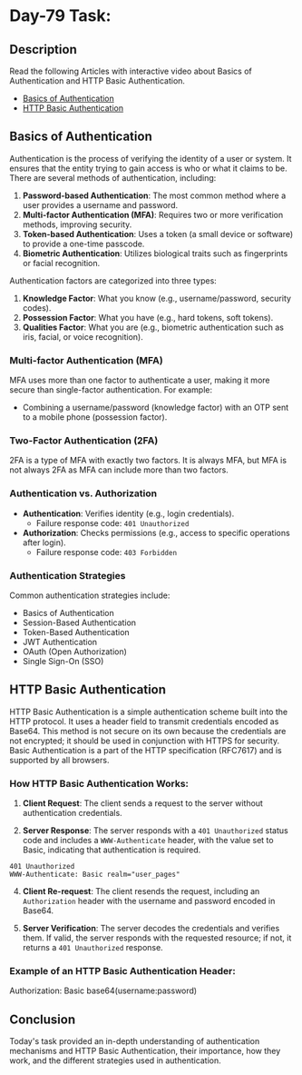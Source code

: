 # Day-79 Task:

## Description
Read the following Articles with interactive video about Basics of Authentication and HTTP Basic Authentication.

- [Basics of Authentication](https://roadmap.sh/guides/basics-of-authentication)
- [HTTP Basic Authentication](https://roadmap.sh/guides/http-basic-authentication)

## Basics of Authentication
Authentication is the process of verifying the identity of a user or system. It ensures that the entity trying to gain access is who or what it claims to be. There are several methods of authentication, including:

1. **Password-based Authentication**: The most common method where a user provides a username and password.
2. **Multi-factor Authentication (MFA)**: Requires two or more verification methods, improving security.
3. **Token-based Authentication**: Uses a token (a small device or software) to provide a one-time passcode.
4. **Biometric Authentication**: Utilizes biological traits such as fingerprints or facial recognition.

Authentication factors are categorized into three types:
1. **Knowledge Factor**: What you know (e.g., username/password, security codes).
2. **Possession Factor**: What you have (e.g., hard tokens, soft tokens).
3. **Qualities Factor**: What you are (e.g., biometric authentication such as iris, facial, or voice recognition).

### Multi-factor Authentication (MFA)
MFA uses more than one factor to authenticate a user, making it more secure than single-factor authentication. For example:
- Combining a username/password (knowledge factor) with an OTP sent to a mobile phone (possession factor).

### Two-Factor Authentication (2FA)
2FA is a type of MFA with exactly two factors. It is always MFA, but MFA is not always 2FA as MFA can include more than two factors.

### Authentication vs. Authorization
- **Authentication**: Verifies identity (e.g., login credentials).
  - Failure response code: `401 Unauthorized`
- **Authorization**: Checks permissions (e.g., access to specific operations after login).
  - Failure response code: `403 Forbidden`

### Authentication Strategies
Common authentication strategies include:
- Basics of Authentication
- Session-Based Authentication
- Token-Based Authentication
- JWT Authentication
- OAuth (Open Authorization)
- Single Sign-On (SSO)


## HTTP Basic Authentication
HTTP Basic Authentication is a simple authentication scheme built into the HTTP protocol. It uses a header field to transmit credentials encoded as Base64. This method is not secure on its own because the credentials are not encrypted; it should be used in conjunction with HTTPS for security. Basic Authentication is a part of the HTTP specification (RFC7617) and is supported by all browsers.

### How HTTP Basic Authentication Works:

1. **Client Request**: The client sends a request to the server without authentication credentials.

2. **Server Response**: The server responds with a `401 Unauthorized` status code and includes a `WWW-Authenticate` header, with the value set to Basic, indicating that authentication is required.

`401 Unauthorized`  
`WWW-Authenticate: Basic realm="user_pages"`  

4. **Client Re-request**: The client resends the request, including an `Authorization` header with the username and password encoded in Base64.

5. **Server Verification**: The server decodes the credentials and verifies them. If valid, the server responds with the requested resource; if not, it returns a `401 Unauthorized` response.

### Example of an HTTP Basic Authentication Header:
Authorization: Basic base64(username:password)

## Conclusion
Today's task provided an in-depth understanding of authentication mechanisms and HTTP Basic Authentication, their importance, how they work, and the different strategies used in authentication.
